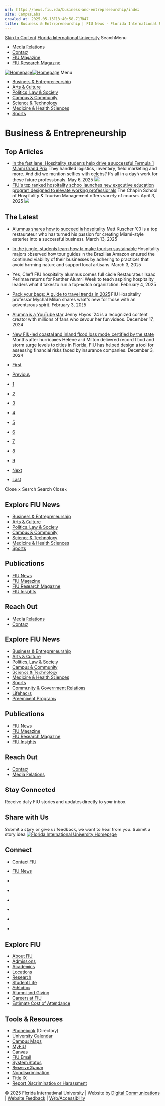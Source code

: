 ```yaml
---
url: https://news.fiu.edu/business-and-entrepreneurship/index
site: CampusLabs
crawled_at: 2025-05-13T13:40:58.717847
title: Business & Entrepreneurship | FIU News - Florida International University
---
```


[Skip to Content](https://news.fiu.edu/business-and-entrepreneurship/#main)
[Florida International University](https://www.fiu.edu/)
SearchMenu
  * [Media Relations](https://news.fiu.edu/about/media-relations)
  * [Contact](https://news.fiu.edu/about/contact)
  * [FIU Magazine](https://news.fiu.edu/magazine/index)
  * [FIU Research Magazine](https://news.fiu.edu/research-magazine/index)


[![Homepage](https://news.fiu.edu/_assets/images/fiu-news-logo.png)![Homepage](https://news.fiu.edu/_assets/images/fiu-news-logo-mobile.png)](https://news.fiu.edu/index)
Menu
  * [Business & Entrepreneurship](https://news.fiu.edu/business-and-entrepreneurship/index)
  * [Arts & Culture](https://news.fiu.edu/arts-and-culture/index)
  * [Politics, Law & Society ](https://news.fiu.edu/politics-law-and-society/index)
  * [Campus & Community](https://news.fiu.edu/campus-and-community/index)
  * [Science & Technology](https://news.fiu.edu/science-and-technology/index)
  * [Medicine & Health Sciences](https://news.fiu.edu/medicine-and-health-sciences/index)
  * [Sports](https://news.fiu.edu/sports/index)


# Business & Entrepreneurship
## Top Articles
  * [In the fast lane: Hospitality students help drive a successful Formula 1 Miami Grand Prix](https://news.fiu.edu/2025/fiu-hospitality-students-in-the-fast-lane-to-success-at-formula-1-miami-grand-prix)
They handled logistics, inventory, field marketing and more. And did we mention selfies with celebs? It’s all in a day’s work for these future professionals.
May 6, 2025
[ ![](https://res.cloudinary.com/digicomm/image/upload/t_medium/news-magazine/2025/_assets/img_6671.jpeg) ](https://news.fiu.edu/2025/fiu-hospitality-students-in-the-fast-lane-to-success-at-formula-1-miami-grand-prix)
  * [FIU's top ranked hospitality school launches new executive education program designed to elevate working professionals](https://news.fiu.edu/2025/fius-top-ranked-hospitality-school-launches-a-new-executive-education-program-designed-to-elevate-working-professionals)
The Chaplin School of Hospitality & Tourism Management offers variety of courses
April 3, 2025
[ ![](https://res.cloudinary.com/digicomm/image/upload/t_medium/news-magazine/2025/_assets/a81fd007-08ce-0dde-7574-94227d87f681.jpg) ](https://news.fiu.edu/2025/fius-top-ranked-hospitality-school-launches-a-new-executive-education-program-designed-to-elevate-working-professionals)


## The Latest
  * [Alumnus shares how to succeed in hospitality](https://news.fiu.edu/2025/alumnus-is-hospitality-giant)
Matt Kuscher '00 is a top restaurateur who has turned his passion for creating Miami-style eateries into a successful business.
March 13, 2025
[](https://news.fiu.edu/2025/alumnus-is-hospitality-giant)
  * [In the jungle, students learn how to make tourism sustainable](https://news.fiu.edu/2025/its-a-jungle-out-there-how-fiu-hospitality-students-are-learning-to-make-tourism-sustainable)
Hospitality majors observed how tour guides in the Brazilian Amazon ensured the continued viability of their businesses by adhering to practices that avoid harming nature and support local artisans.
March 3, 2025
[](https://news.fiu.edu/2025/its-a-jungle-out-there-how-fiu-hospitality-students-are-learning-to-make-tourism-sustainable)
  * [Yes, Chef! FIU hospitality alumnus comes full circle](https://news.fiu.edu/2025/yes-chef-fiu-hospitality-alumnus-comes-full-circle)
Restaurateur Isaac Perlman returns for Panther Alumni Week to teach aspiring hospitality leaders what it takes to run a top-notch organization.
February 4, 2025
[](https://news.fiu.edu/2025/yes-chef-fiu-hospitality-alumnus-comes-full-circle)
  * [Pack your bags: A guide to travel trends in 2025](https://news.fiu.edu/2025/a-guide-to-travel-trends-in-2025)
FIU Hospitality professor Mychal Milian shares what's new for those with an adventurous spirit.
February 3, 2025
[](https://news.fiu.edu/2025/a-guide-to-travel-trends-in-2025)
  * [Alumna is a YouTube star](https://news.fiu.edu/2024/alumna-is-a-youtube-star)
Jenny Hoyos ’24 is a recognized content creator with millions of fans who devour her fun videos.
December 17, 2024
[](https://news.fiu.edu/2024/alumna-is-a-youtube-star)
  * [New FIU-led coastal and inland flood loss model certified by the state](https://news.fiu.edu/2024/new-fiu-led-coastal-and-inland-flood-loss-model-certified-by-the-state)
Months after hurricanes Helene and Milton delivered record flood and storm surge levels to cities in Florida, FIU has helped design a tool for assessing financial risks faced by insurance companies.
December 3, 2024
[](https://news.fiu.edu/2024/new-fiu-led-coastal-and-inland-flood-loss-model-certified-by-the-state)


  * [First](https://news.fiu.edu/business-and-entrepreneurship/)
  * [Previous](https://news.fiu.edu/business-and-entrepreneurship/)
  * [1](https://news.fiu.edu/business-and-entrepreneurship/)
  * [2](https://news.fiu.edu/business-and-entrepreneurship/)
  * [3](https://news.fiu.edu/business-and-entrepreneurship/)
  * [4](https://news.fiu.edu/business-and-entrepreneurship/)
  * [5](https://news.fiu.edu/business-and-entrepreneurship/)
  * [6](https://news.fiu.edu/business-and-entrepreneurship/)
  * [7](https://news.fiu.edu/business-and-entrepreneurship/)
  * [8](https://news.fiu.edu/business-and-entrepreneurship/)
  * [9](https://news.fiu.edu/business-and-entrepreneurship/)
  * [Next](https://news.fiu.edu/business-and-entrepreneurship/)
  * [Last](https://news.fiu.edu/business-and-entrepreneurship/)


Close ×
Search
Search
Close×
## Explore FIU News
  * [Business & Entrepreneurship](https://news.fiu.edu/business-and-entrepreneurship/index)
  * [Arts & Culture](https://news.fiu.edu/arts-and-culture/index)
  * [Politics, Law & Society ](https://news.fiu.edu/politics-law-and-society/index)
  * [Campus & Community](https://news.fiu.edu/campus-and-community/index)
  * [Science & Technology](https://news.fiu.edu/science-and-technology/index)
  * [Medicine & Health Sciences](https://news.fiu.edu/medicine-and-health-sciences/index)
  * [Sports](https://news.fiu.edu/sports/index)


## Publications
  * [FIU News](https://news.fiu.edu/index)
  * [FIU Magazine](https://news.fiu.edu/magazine/index)
  * [FIU Research Magazine](https://news.fiu.edu/research-magazine/index)
  * [FIU Insights](https://news.fiu.edu/insights/)


## Reach Out
  * [Media Relations](https://news.fiu.edu/about/media-relations)
  * [Contact](https://news.fiu.edu/about/contact)


## Explore FIU News
  * [Business & Entrepreneurship](https://news.fiu.edu/business-and-entrepreneurship/index)
  * [Arts & Culture](https://news.fiu.edu/arts-and-culture/index)
  * [Politics, Law & Society](https://news.fiu.edu/politics-law-and-society/index)
  * [Campus & Community](https://news.fiu.edu/campus-and-community/index)
  * [Science & Technology](https://news.fiu.edu/science-and-technology/index)
  * [Medicine & Health Sciences](https://news.fiu.edu/medicine-and-health-sciences/index)
  * [Sports](https://news.fiu.edu/sports/index)
  * [Community & Government Relations](https://news.fiu.edu/community-and-government-relations/index)
  * [Lifehacks](https://news.fiu.edu/lifehacks/index)
  * [Preeminent Programs](https://news.fiu.edu/preeminent-programs/index)


## Publications
  * [FIU News](https://news.fiu.edu/index)
  * [FIU Magazine](https://news.fiu.edu/magazine/index)
  * [FIU Research Magazine](https://news.fiu.edu/research-magazine/index)
  * [FIU Insights](https://news.fiu.edu/insights/index.html)


## Reach Out
  * [Contact](https://news.fiu.edu/about/contact)
  * [Media Relations](https://news.fiu.edu/about/media-relations)


## Stay Connected
Receive daily FIU stories and updates directly to your inbox.
## Share with Us
Submit a story or give us feedback, we want to hear from you.
Submit a story idea
[ ![Florida International University Homepage](https://digicdn.fiu.edu/core/_assets/images/footer-logo.svg) ](https://www.fiu.edu/)
## Connect
  * [Contact FIU](https://www.fiu.edu/about/contact-us/index.html)
  * [FIU News](https://news.fiu.edu/)


  * [](https://www.instagram.com/fiuinstagram/)
  * [](https://www.linkedin.com/school/florida-international-university/)
  * [](https://www.facebook.com/floridainternational)
  * [](https://twitter.com/fiu)
  * [](https://www.youtube.com/user/FloridaInternational)
  * [](https://flickr.com/photos/fiu)


## Explore FIU
  * [About FIU](https://www.fiu.edu/about/index.html)
  * [Admissions](https://www.fiu.edu/admissions/index.html)
  * [Academics](https://www.fiu.edu/academics/index.html)
  * [Locations](https://www.fiu.edu/locations/index.html)
  * [Research](https://www.fiu.edu/research/index.html)
  * [Student Life](https://www.fiu.edu/student-life/index.html)
  * [Athletics](https://www.fiu.edu/athletics/index.html)
  * [Alumni and Giving](https://www.fiu.edu/alumni-and-giving/index.html)
  * [Careers at FIU](https://hr.fiu.edu/careers/)
  * [Estimate Cost of Attendance](https://onestop.fiu.edu/finances/estimate-your-costs/)


## Tools & Resources
  * [Phonebook](https://phonebook.fiu.edu) (Directory)
  * [University Calendar](https://calendar.fiu.edu/)
  * [Campus Maps](https://campusmaps.fiu.edu/)
  * [MyFIU](https://my.fiu.edu/)
  * [Canvas](https://canvas.fiu.edu)
  * [FIU Email](http://mail.fiu.edu/)
  * [System Status](https://fiu.service-now.com/sp?id=services_status)
  * [Reserve Space](https://centralreservations.fiu.edu/)
  * [Nondiscrimination](https://ace.fiu.edu/civil-rights/harassment-and-discrimination/)
  * [Title IX](https://ace.fiu.edu/title-ix/)
  * [Report Discrimination or Harassment](https://report.fiu.edu/)


© 2025 Florida International University  | Website by [Digital Communications](https://stratcomm.fiu.edu/digital-print/websites/) | [Website Feedback](https://webforms.fiu.edu/view.php?id=370774) | [Web/Accessibility](https://accessibility.fiu.edu/)
